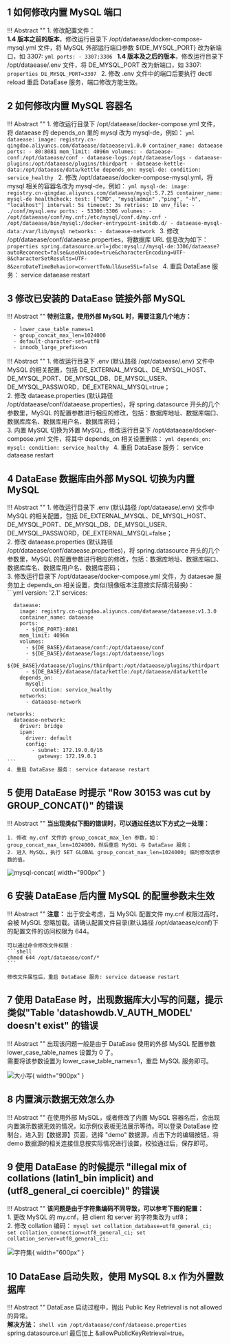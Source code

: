 ## 1 <span id="mysql-port">如何修改内置 MySQL 端口</span>

!!! Abstract ""
    1. 修改配置文件：  
    **1.4 版本之前的版本**，修改运行目录下 /opt/dataease/docker-compose-mysql.yml 文件，将 MySQL 外部运行端口参数 ${DE_MYSQL_PORT} 改为新端口，如 3307:
    ```yml
        ports:
          - 3307:3306
    ```
    **1.4 版本及之后的版本**，修改运行目录下 /opt/dataease/.env 文件，将 DE_MYSQL_PORT 改为新端口，如 3307:
    ```properties
    DE_MYSQL_PORT=3307
    ```
    2. 修改 .env 文件中的端口后要执行 dectl reload 重启 DataEase 服务，端口修改方能生效。

## 2 <span id="mysql-changename">如何修改内置 MySQL 容器名</span>

!!! Abstract ""
    1. 修改运行目录下 /opt/dataease/docker-compose.yml 文件，将 dataease 的 depends_on 里的 mysql 改为 mysql-de，例如：
    ```yml
      dataease:
        image: registry.cn-qingdao.aliyuncs.com/dataease/dataease:v1.0.0
        container_name: dataease
        ports:
          - 80:8081
        mem_limit: 4096m
        volumes:
          - dataease-conf:/opt/dataease/conf
          - dataease-logs:/opt/dataease/logs
          - dataease-plugins:/opt/dataease/plugins/thirdpart
          - dataease-kettle-data:/opt/dataease/data/kettle
        depends_on:
          mysql-de:
            condition: service_healthy
    ```
    2. 修改 /opt/dataease/docker-compose-mysql.yml，将 mysql 相关的容器名改为 mysql-de，例如：
    ```yml
      mysql-de:
        image: registry.cn-qingdao.aliyuncs.com/dataease/mysql:5.7.25
        container_name: mysql-de
        healthcheck:
          test: ["CMD", "mysqladmin" ,"ping", "-h", "localhost"]
          interval: 5s
          timeout: 3s
          retries: 10
        env_file:
          - ./conf/mysql.env
        ports:
          - 53306:3306
        volumes:
          - /opt/dataease/conf/my.cnf:/etc/mysql/conf.d/my.cnf
          - /opt/dataease/bin/mysql:/docker-entrypoint-initdb.d/
          - dataease-mysql-data:/var/lib/mysql
        networks:
          - dataease-network
    ```
    3. 修改 /opt/dataease/conf/dataease.properties，将数据库 URL 信息改为如下：
    ```properties
    spring.datasource.url=jdbc:mysql://mysql-de:3306/dataease?autoReconnect=false&useUnicode=true&characterEncoding=UTF-8&characterSetResults=UTF-8&zeroDateTimeBehavior=convertToNull&useSSL=false
    ```
    4. 重启 DataEase 服务： service dataease restart


## 3 <span id="mysql-switch-ext">修改已安装的 DataEase 链接外部 MySQL</span>


!!! Abstract ""
    **特别注意，使用外部 MySQL 时，需要注意几个地方：**

      - lower_case_table_names=1
      - group_concat_max_len=1024000
      - default-character-set=utf8
      - innodb_large_prefix=on

!!! Abstract ""
    1. 修改运行目录下 .env (默认路径 /opt/dataease/.env) 文件中 MySQL 的相关配置，包括 DE_EXTERNAL_MYSQL、DE_MYSQL_HOST、DE_MYSQL_PORT、DE_MYSQL_DB、DE_MYSQL_USER、DE_MYSQL_PASSWORD，DE_EXTERNAL_MYSQL=true；  
    2. 修改 dataease.properties (默认路径 /opt/dataease/conf/dataease.properties)，将 spring.datasource 开头的几个参数里，MySQL 的配置参数进行相应的修改，包括：数据库地址、数据库端口、数据库库名、数据库用户名、数据库密码；  
    3. 内置 MySQL 切换为外置 MySQL，修改运行目录下 /opt/dataease/docker-compose.yml 文件，将其中 depends_on 相关设置删除：
    ```yml
        depends_on:
          mysql:
            condition: service_healthy
    ```
    4. 重启 DataEase 服务： service dataease restart


## 4 <span id="mysql-switch-inner">DataEase 数据库由外部 MySQL 切换为内置 MySQL</span>

!!! Abstract ""
    1. 修改运行目录下 .env (默认路径 /opt/dataease/.env) 文件中 MySQL 的相关配置，包括 DE_EXTERNAL_MYSQL、DE_MYSQL_HOST、DE_MYSQL_PORT、DE_MYSQL_DB、DE_MYSQL_USER、DE_MYSQL_PASSWORD，DE_EXTERNAL_MYSQL=false；  
    2. 修改 dataease.properties (默认路径 /opt/dataease/conf/dataease.properties)，将 spring.datasource 开头的几个参数里，MySQL 的配置参数进行相应的修改，包括：数据库地址、数据库端口、数据库库名、数据库用户名、数据库密码；  
    3. 修改运行目录下 /opt/dataease/docker-compose.yml 文件，为 dataesae 服务加上 depends_on 相关设置，类似(镜像版本注意按实际情况替换)：  
    ```yml
    version: '2.1'
    services:
    
      dataease:
        image: registry.cn-qingdao.aliyuncs.com/dataease/dataease:v1.3.0
        container_name: dataease
        ports:
          - ${DE_PORT}:8081
        mem_limit: 4096m
        volumes:
          - ${DE_BASE}/dataease/conf:/opt/dataease/conf
          - ${DE_BASE}/dataease/logs:/opt/dataease/logs
          - ${DE_BASE}/dataease/plugins/thirdpart:/opt/dataease/plugins/thirdpart
          - ${DE_BASE}/dataease/data/kettle:/opt/dataease/data/kettle
        depends_on:
          mysql:
            condition: service_healthy
        networks:
          - dataease-network
    
    networks:
      dataease-network:
        driver: bridge
        ipam:
          driver: default
          config:
            - subnet: 172.19.0.0/16
              gateway: 172.19.0.1
    ```
    4. 重启 DataEase 服务： service dataease restart


## 5 使用 DataEase 时提示 "Row 30153 was cut by GROUP_CONCAT()" 的错误

!!! Abstract ""
    **当出现类似下图的错误时，可以通过任选以下方式之一处理：**  

    1. 修改 my.cnf 文件的 group_concat_max_len 参数，如：group_concat_max_len=1024000，然后重启 MySQL 与 DataEase 服务；  
    2. 进入 MySQL，执行 SET GLOBAL group_concat_max_len=1024000; 临时修改该参数的值。

![mysql-concat](../../img/faq/mysql-concat.png){ width="900px" }


## 6 安装 DataEase 后内置 MySQL 的配置参数未生效

!!! Abstract ""
    **注意：** 出于安全考虑，当 MySQL 配置文件 my.cnf 权限过高时，会被 MySQL 忽略加载。请确认配置文件目录(默认路径 /opt/dataease/conf)下的配置文件的访问权限为 644。

    可以通过命令修改文件权限：
    ```shell
    chmod 644 /opt/dataease/conf/*
    ```

    修改文件属性后，重启 DataEase 服务: service dataease restart


## 7 使用 DataEase 时，出现数据库大小写的问题，提示类似"Table 'datashowdb.V_AUTH_MODEL' doesn't exist" 的错误

!!! Abstract ""
    出现该问题一般是由于 DataEase 使用的外部 MySQL 配置参数 lower_case_table_names 设置为 0 了。  
    需要将该参数设置为 lower_case_table_names=1，重启 MySQL 服务即可。

![大小写](../../img/faq/mysql-lowercase.png){ width="900px" }

## 8 <span id="demo-datasource">内置演示数据无效怎么办</span>

!!! Abstract ""
    在使用外部 MySQL，或者修改了内置 MySQL 容器名后，会出现内置演示数据无效的情况，如示例仪表板无法展示等待。可以登录 DataEase 控制台，进入到【数据源】页面，选择 "demo" 数据源，点击下方的编辑按钮，将 demo 数据源的相关连接信息按实际情况进行设置，校验通过后，保存即可。

## 9 使用 DataEase 的时候提示 "illegal mix of collations (latin1_bin implicit) and (utf8_general_ci coercible)" 的错误

!!! Abstract ""
    **该问题是由于字符集编码不同导致，可以参考下图的配置：**  
    1. 更改 MySQL 的 my.cnf，把 client 和 server 的字符集改为 utf8；  
    2. 修改 collation 编码：
    ```mysql
    set collation_database=utf8_general_ci;
    set collation_connection=utf8_general_ci;
    set collation_server=utf8_general_ci;
    ```

![字符集](../../img/faq/mysql-char.png){ width="600px" }

## 10 DataEase 启动失败，使用 MySQL 8.x 作为外置数据库

!!! Abstract ""
    DataEase 启动过程中，抛出 Public Key Retrieval is not allowed 的异常。  
    **解决方法：**
    ```shell
    vim /opt/dataease/conf/dataease.properties
    ```
    spring.datasource.url 最后加上 &allowPublicKeyRetrieval=true。


